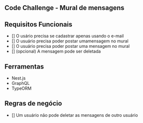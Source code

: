Code Challenge - Mural de mensagens
-----------------------------------------


## Requisitos Funcionais

- [] O usário precisa se cadastrar apenas usando o e-mail
- [] O usuário precisa poder postar umamensagem no mural
- [] O usuário precisa poder postar uma mensagem no mural
- [] (opcional) A mensagem pode ser deletada

## Ferramentas
- Nest.js
- GraphQL
- TypeORM

## Regras de negócio

- [] Um usuário não pode deletar as mensagens de outro usuário

